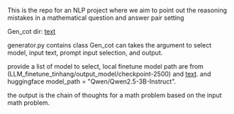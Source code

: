 This is the repo for an NLP project where we aim to point out the reasoning mistakes in a mathematical question and answer pair setting





Gen_cot dir: [text](Gen_cot/generator.py)

generator.py contains class Gen_cot can takes the argument to select model, input text, prompt input selection, and output. 

provide a list of model to select, local finetune model path are from  (LLM_finetune_tinhang/output_model/checkpoint-2500) and [text](LLM_finetune_tinhang/output_model/checkpoint-2952). and huggingface model_path = "Qwen/Qwen2.5-3B-Instruct". 

the output is the chain of thoughts for a math problem based on the input math problem. 